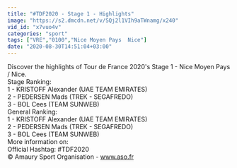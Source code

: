```yaml
---
title: "#TDF2020 - Stage 1 - Highlights"
image: "https://s2.dmcdn.net/v/SQj2l1VIh9aTWnamg/x240"
vid_id: "x7vuo4v"
categories: "sport"
tags: ["VRE","0100","Nice Moyen Pays  Nice"]
date: "2020-08-30T14:51:04+03:00"
---
```

Discover the highlights of Tour de France 2020's Stage 1 - Nice Moyen Pays / Nice.  <br>Stage Ranking:   <br>1 - KRISTOFF Alexander (UAE TEAM EMIRATES)  <br>2 - PEDERSEN Mads (TREK - SEGAFREDO)  <br>3 - BOL Cees (TEAM SUNWEB)  <br>General Ranking:  <br>1 - KRISTOFF Alexander (UAE TEAM EMIRATES)  <br>2 - PEDERSEN Mads (TREK - SEGAFREDO)  <br>3 - BOL Cees (TEAM SUNWEB)  <br>More information on:  <br>Official Hashtag: #TDF2020  <br>© Amaury Sport Organisation - www.aso.fr

